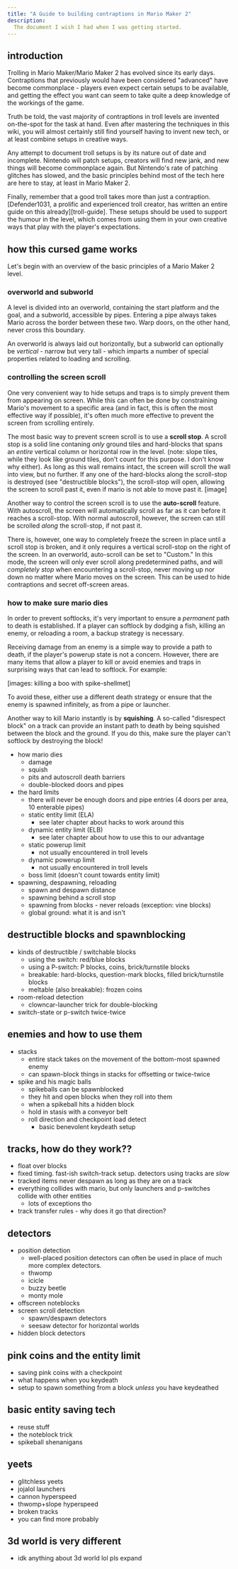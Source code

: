 ```yaml
---
title: "A Guide to building contraptions in Mario Maker 2"
description:
  The document I wish I had when I was getting started.
---
```


## introduction
Trolling in Mario Maker/Mario Maker 2 has evolved since its early days.
Contraptions that previously would have been considered "advanced" have
become commonplace - players even expect certain setups to be available,
and getting the effect you want can seem to take quite a deep knowledge
of the workings of the game.

Truth be told, the vast majority of contraptions in troll levels are
invented on-the-spot for the task at hand. Even after mastering the
techniques in this wiki, you will almost certainly still find yourself
having to invent new tech, or at least combine setups in creative ways.

Any attempt to document troll setups is by its nature out of date and
incomplete. Nintendo will patch setups, creators will find new jank,
and new things will become commonplace again. But Nintendo's rate of
patching glitches has slowed, and the basic principles behind most
of the tech here are here to stay, at least in Mario Maker 2.

Finally, remember that a good troll takes more than just a contraption.
[Defender1031, a prolific and experienced troll creator, has written
an entire guide on this already][troll-guide]. These setups should
be used to support the humour in the level, which comes from using
them in your own creative ways that play with the player's expectations.

## how this cursed game works

Let's begin with an overview of the basic principles of a Mario Maker 2 level.

### overworld and subworld

A level is divided into an overworld, containing the start platform
and the goal, and a subworld, accessible by pipes. Entering a pipe
always takes Mario across the border between these two. Warp doors,
on the other hand, never cross this boundary.

An overworld is always laid out horizontally, but a subworld can
optionally be *vertical* - narrow but very tall - which imparts a
number of special properties related to loading and scrolling.

### controlling the screen scroll

One very convenient way to hide setups and traps is to simply prevent
them from appearing on screen. While this can often be done by constraining
Mario's movement to a specific area (and in fact, this is often the most
effective way if possible), it's often much more effective to prevent the
screen from scrolling entirely.

The most basic way to prevent screen scroll is to use a **scroll stop**.
A scroll stop is a solid line contaning *only* ground tiles and hard-blocks
that spans an *entire* vertical column or horizontal row in the level.
(note: slope tiles, while they look like ground tiles, don't count for
this purpose. I don't know why either).
As long as this wall remains intact, the screen will scroll the wall into view,
but no further. If any one of the hard-blocks along the scroll-stop is
destroyed (see "destructible blocks"), the scroll-stop will open, allowing
the screen to scroll past it, even if mario is not able to move past it.
[image]

Another way to control the screen scroll is to use the **auto-scroll** feature.
With autoscroll, the screen will automatically scroll as far as it can
before it reaches a scroll-stop. With normal autoscroll, however, the screen
can still be scrolled *along* the scroll-stop, if not past it.

There is, however, one way to completely freeze the screen in place until
a scroll stop is broken, and it only requires a vertical scroll-stop on the
right of the screen. In an overworld, auto-scroll can be set to "Custom."
In this mode, the screen will only ever scroll along predetermined paths,
and will *completely stop* when encountering a scroll-stop, never moving
up nor down no matter where Mario moves on the screen. This can be used
to hide contraptions and secret off-screen areas.

### how to make sure mario dies

In order to prevent softlocks, it's very important to ensure a *permanent* path
to death is established. If a player can softlock by dodging a fish, killing an
enemy, or reloading a room, a backup strategy is necessary.

Receiving damage from an enemy is a simple way to provide a path to death, if the
player's powerup state is not a concern. However, there are many items that allow
a player to kill or avoid enemies and traps in surprising ways that can lead to
softlock. For example:

[images: killing a boo with spike-shellmet]

To avoid these, either use a different death strategy or ensure that the enemy
is spawned infinitely, as from a pipe or launcher.

Another way to kill Mario instantly is by **squishing**. A so-called "disrespect
block" on a track can provide an instant path to death by being squished between
the block and the ground. If you do this, make sure the player can't softlock by
destroying the block!

- how mario dies
  - damage
  - squish
  - pits and autoscroll death barriers
  - double-blocked doors and pipes
- the hard limits
  - there will never be enough doors and pipe entries (4 doors per area, 10 enterable pipes)
  - static entity limit (ELA)
    - see later chapter about hacks to work around this
  - dynamic entity limit (ELB)
    - see later chapter about how to use this to our advantage
  - static powerup limit
    - not usually encountered in troll levels
  - dynamic powerup limit
    - not usually encountered in troll levels
  - boss limit (doesn't count towards entity limit)
- spawning, despawning, reloading
  - spawn and despawn distance
  - spawning behind a scroll stop
  - spawning from blocks - never reloads (exception: vine blocks)
  - global ground: what it is and isn't

## destructible blocks and spawnblocking
- kinds of destructible / switchable blocks
  - using the switch: red/blue blocks
  - using a P-switch: P blocks, coins, brick/turnstile blocks
  - breakable: hard-blocks, question-mark blocks, filled brick/turnstile blocks
  - meltable (also breakable): frozen coins
- room-reload detection
  - clowncar-launcher trick for double-blocking
- switch-state or p-switch twice-twice

## enemies and how to use them
- stacks
  - entire stack takes on the movement of the bottom-most spawned enemy
  - can spawn-block things in stacks for offsetting or twice-twice
- spike and his magic balls
  - spikeballs can be spawnblocked
  - they hit and open blocks when they roll into them
  - when a spikeball hits a hidden block
  - hold in stasis with a conveyor belt
  - roll direction and checkpoint load detect
    - basic benevolent keydeath setup

## tracks, how do they work??
- float over blocks
- fixed timing. fast-ish switch-track setup. detectors using tracks are *slow*
- tracked items never despawn as long as they are on a track
- everything collides with mario, but only launchers and p-switches collide with other entities
  - lots of exceptions tho
- track transfer rules - why does it go that direction?

## detectors
- position detection
  - well-placed position detectors can often be used in place of
    much more complex detectors.
  - thwomp
  - icicle
  - buzzy beetle
  - monty mole
- offscreen noteblocks
- screen scroll detection
  - spawn/despawn detectors
  - seesaw detector for horizontal worlds
- hidden block detectors

## pink coins and the entity limit
- saving pink coins with a checkpoint
- what happens when you keydeath
- setup to spawn something from a block *unless* you have keydeathed

## basic entity saving tech
- reuse stuff
- the noteblock trick
- spikeball shenanigans

## yeets
- glitchless yeets
- jojalol launchers
- cannon hyperspeed
- thwomp+slope hyperspeed
- broken tracks
- you can find more probably

## 3d world is very different
- idk anything about 3d world lol pls expand
